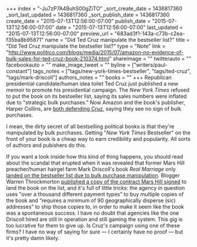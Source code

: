 +++
index = "-Ju7zP7A4BuhS00gZiTO"
_sort_create_date = 1436817360
_sort_last_updated = 1436817360
_sort_publish_date = 1436817360
create_date = "2015-07-13T12:56:00-07:00"
publish_date = "2015-07-13T12:56:00-07:00"
date = "2015-07-13T12:56:00-07:00"
last_updated = "2015-07-13T12:56:00-07:00"
preview_url = "683ad3f1-143a-c73b-c2ea-f35ba8b95871"
name = "Did Ted Cruz manipulate the bestseller list?"
title = "Did Ted Cruz manipulate the bestseller list?"
type = "Note"
link = "http://www.politico.com/blogs/media/2015/07/amazon-no-evidence-of-bulk-sales-for-ted-cruz-book-210374.html"
shareimage = ""
twitterauto = ""
facebookauto = ""
make_image_tweet = ""
byline = ["writers/paul-constant"]
tags_notes = ["tags/new-york-times-bestseller", "tags/ted-cruz", "tags/mark-driscoll"]
authors_notes = ""
books = ""
+++
Republican presidential candidate/human idea toilet Ted Cruz just published a new memoir to promote his presidential campaign. The *New York Times* refused to put the book on its bestseller list, saying its sales numbers were inflated due to "strategic bulk purchases." Now Amazon and the book's publisher, Harper Collins, are [both defending Cruz](http://www.politico.com/blogs/media/2015/07/amazon-no-evidence-of-bulk-sales-for-ted-cruz-book-210374.html), saying they see no sign of bulk purchases. 

I mean, the dirty secret of all bestselling political books is that they're manipulated by bulk purchases. Getting "*New York Times* Bestseller" on the front of your book is a cheap way to earn credibility and popularity. All sorts of authors and pubishers do this. 

If you want a look inside how this kind of thing happens, you should read about the scandal that erupted when it was revealed that former Mars Hill preacher/human hairgel farm Mark Driscoll's book *Real Marriage* only [landed on the bestseller list due to bulk purchase manipulation](http://www.worldmag.com/2014/03/unreal_sales_for_driscoll_s_real_marriage). Blogger Warren Throckmorton [published a copy of the contract Mars Hill signed](http://www.patheos.com/blogs/warrenthrockmorton/2014/03/06/the-signed-contract-that-helped-get-mark-driscolls-real-marriage-on-the-new-york-times-best-seller-list/) to land the book on the list, and it's full of little tricks: the agency in question uses "over a thousand different payment types” to buy multiple copies of the book and “requires a minimum of 90 geographically disperse (sic) addresses” to ship those copies to, in order to make it seem like the book was a spontaneous success. I have no doubt that agencies like the one Driscoll hired are still in operation and still gaming the system. This gig is too lucrative for them to give up. Is Cruz's campaign using one of these firms? I have no way of saying for sure — I certainly have no proof — but it's pretty damn likely.